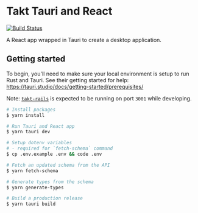 # Takt Tauri and React

[![Build Status](https://takt.semaphoreci.com/badges/takt-tauri/branches/main.svg?style=shields&key=8ededc6a-36b1-4d2b-ae97-90716424378d)](https://takt.semaphoreci.com/projects/takt-tauri)

A React app wrapped in Tauri to create a desktop application.

## Getting started

To begin, you'll need to make sure your local environment is setup to run Rust and Tauri.
See their getting started for help: https://tauri.studio/docs/getting-started/prerequisites/

Note: [`takt-rails`](https://github.com/takt-co/takt-rails) is expected to be running on port `3001` while developing.

```sh
# Install packages
$ yarn install

# Run Tauri and React app
$ yarn tauri dev

# Setup dotenv variables
# - required for `fetch-schema` command
$ cp .env.example .env && code .env

# Fetch an updated schema from the API
$ yarn fetch-schema

# Generate types from the schema
$ yarn generate-types

# Build a production release
$ yarn tauri build
```
